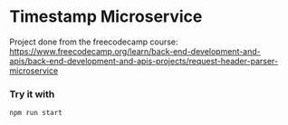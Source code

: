# Timestamp Microservice

Project done from the freecodecamp course:<br>
https://www.freecodecamp.org/learn/back-end-development-and-apis/back-end-development-and-apis-projects/request-header-parser-microservice

### Try it with

```bash
npm run start
```
